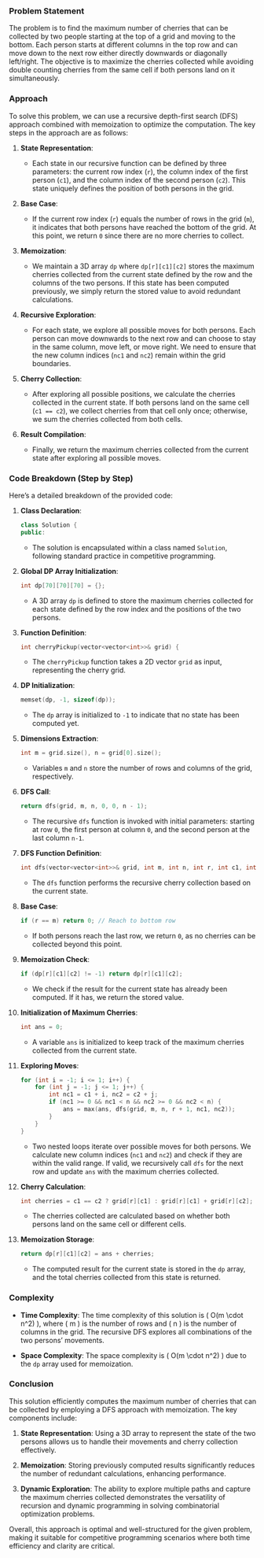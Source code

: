 ### Problem Statement

The problem is to find the maximum number of cherries that can be collected by two people starting at the top of a grid and moving to the bottom. Each person starts at different columns in the top row and can move down to the next row either directly downwards or diagonally left/right. The objective is to maximize the cherries collected while avoiding double counting cherries from the same cell if both persons land on it simultaneously.

### Approach

To solve this problem, we can use a recursive depth-first search (DFS) approach combined with memoization to optimize the computation. The key steps in the approach are as follows:

1. **State Representation**:
   - Each state in our recursive function can be defined by three parameters: the current row index (`r`), the column index of the first person (`c1`), and the column index of the second person (`c2`). This state uniquely defines the position of both persons in the grid.

2. **Base Case**:
   - If the current row index (`r`) equals the number of rows in the grid (`m`), it indicates that both persons have reached the bottom of the grid. At this point, we return `0` since there are no more cherries to collect.

3. **Memoization**:
   - We maintain a 3D array `dp` where `dp[r][c1][c2]` stores the maximum cherries collected from the current state defined by the row and the columns of the two persons. If this state has been computed previously, we simply return the stored value to avoid redundant calculations.

4. **Recursive Exploration**:
   - For each state, we explore all possible moves for both persons. Each person can move downwards to the next row and can choose to stay in the same column, move left, or move right. We need to ensure that the new column indices (`nc1` and `nc2`) remain within the grid boundaries.

5. **Cherry Collection**:
   - After exploring all possible positions, we calculate the cherries collected in the current state. If both persons land on the same cell (`c1 == c2`), we collect cherries from that cell only once; otherwise, we sum the cherries collected from both cells.

6. **Result Compilation**:
   - Finally, we return the maximum cherries collected from the current state after exploring all possible moves.

### Code Breakdown (Step by Step)

Here’s a detailed breakdown of the provided code:

1. **Class Declaration**:
   ```cpp
   class Solution {
   public:
   ```

   - The solution is encapsulated within a class named `Solution`, following standard practice in competitive programming.

2. **Global DP Array Initialization**:
   ```cpp
   int dp[70][70][70] = {};
   ```

   - A 3D array `dp` is defined to store the maximum cherries collected for each state defined by the row index and the positions of the two persons.

3. **Function Definition**:
   ```cpp
   int cherryPickup(vector<vector<int>>& grid) {
   ```

   - The `cherryPickup` function takes a 2D vector `grid` as input, representing the cherry grid.

4. **DP Initialization**:
   ```cpp
   memset(dp, -1, sizeof(dp));
   ```

   - The `dp` array is initialized to `-1` to indicate that no state has been computed yet.

5. **Dimensions Extraction**:
   ```cpp
   int m = grid.size(), n = grid[0].size();
   ```

   - Variables `m` and `n` store the number of rows and columns of the grid, respectively.

6. **DFS Call**:
   ```cpp
   return dfs(grid, m, n, 0, 0, n - 1);
   ```

   - The recursive `dfs` function is invoked with initial parameters: starting at row `0`, the first person at column `0`, and the second person at the last column `n-1`.

7. **DFS Function Definition**:
   ```cpp
   int dfs(vector<vector<int>>& grid, int m, int n, int r, int c1, int c2) {
   ```

   - The `dfs` function performs the recursive cherry collection based on the current state.

8. **Base Case**:
   ```cpp
   if (r == m) return 0; // Reach to bottom row
   ```

   - If both persons reach the last row, we return `0`, as no cherries can be collected beyond this point.

9. **Memoization Check**:
   ```cpp
   if (dp[r][c1][c2] != -1) return dp[r][c1][c2];
   ```

   - We check if the result for the current state has already been computed. If it has, we return the stored value.

10. **Initialization of Maximum Cherries**:
    ```cpp
    int ans = 0;
    ```

    - A variable `ans` is initialized to keep track of the maximum cherries collected from the current state.

11. **Exploring Moves**:
    ```cpp
    for (int i = -1; i <= 1; i++) {
        for (int j = -1; j <= 1; j++) {
            int nc1 = c1 + i, nc2 = c2 + j;
            if (nc1 >= 0 && nc1 < n && nc2 >= 0 && nc2 < n) {
                ans = max(ans, dfs(grid, m, n, r + 1, nc1, nc2));
            }
        }
    }
    ```

    - Two nested loops iterate over possible moves for both persons. We calculate new column indices (`nc1` and `nc2`) and check if they are within the valid range. If valid, we recursively call `dfs` for the next row and update `ans` with the maximum cherries collected.

12. **Cherry Calculation**:
    ```cpp
    int cherries = c1 == c2 ? grid[r][c1] : grid[r][c1] + grid[r][c2];
    ```

    - The cherries collected are calculated based on whether both persons land on the same cell or different cells.

13. **Memoization Storage**:
    ```cpp
    return dp[r][c1][c2] = ans + cherries;
    ```

    - The computed result for the current state is stored in the `dp` array, and the total cherries collected from this state is returned.

### Complexity

- **Time Complexity**: The time complexity of this solution is \( O(m \cdot n^2) \), where \( m \) is the number of rows and \( n \) is the number of columns in the grid. The recursive DFS explores all combinations of the two persons’ movements.

- **Space Complexity**: The space complexity is \( O(m \cdot n^2) \) due to the `dp` array used for memoization.

### Conclusion

This solution efficiently computes the maximum number of cherries that can be collected by employing a DFS approach with memoization. The key components include:

1. **State Representation**: Using a 3D array to represent the state of the two persons allows us to handle their movements and cherry collection effectively.

2. **Memoization**: Storing previously computed results significantly reduces the number of redundant calculations, enhancing performance.

3. **Dynamic Exploration**: The ability to explore multiple paths and capture the maximum cherries collected demonstrates the versatility of recursion and dynamic programming in solving combinatorial optimization problems.

Overall, this approach is optimal and well-structured for the given problem, making it suitable for competitive programming scenarios where both time efficiency and clarity are critical.